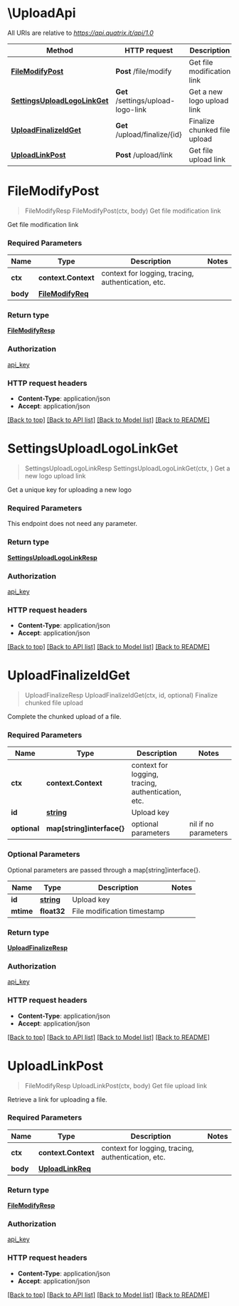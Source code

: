 # \UploadApi

All URIs are relative to *https://api.quatrix.it/api/1.0*

Method | HTTP request | Description
------------- | ------------- | -------------
[**FileModifyPost**](UploadApi.md#FileModifyPost) | **Post** /file/modify | Get file modification link
[**SettingsUploadLogoLinkGet**](UploadApi.md#SettingsUploadLogoLinkGet) | **Get** /settings/upload-logo-link | Get a new logo upload link
[**UploadFinalizeIdGet**](UploadApi.md#UploadFinalizeIdGet) | **Get** /upload/finalize/{id} | Finalize chunked file upload
[**UploadLinkPost**](UploadApi.md#UploadLinkPost) | **Post** /upload/link | Get file upload link


# **FileModifyPost**
> FileModifyResp FileModifyPost(ctx, body)
Get file modification link

Get file modification link 

### Required Parameters

Name | Type | Description  | Notes
------------- | ------------- | ------------- | -------------
 **ctx** | **context.Context** | context for logging, tracing, authentication, etc.
  **body** | [**FileModifyReq**](FileModifyReq.md)|  | 

### Return type

[**FileModifyResp**](FileModifyResp.md)

### Authorization

[api_key](../README.md#api_key)

### HTTP request headers

 - **Content-Type**: application/json
 - **Accept**: application/json

[[Back to top]](#) [[Back to API list]](../README.md#documentation-for-api-endpoints) [[Back to Model list]](../README.md#documentation-for-models) [[Back to README]](../README.md)

# **SettingsUploadLogoLinkGet**
> SettingsUploadLogoLinkResp SettingsUploadLogoLinkGet(ctx, )
Get a new logo upload link

Get a unique key for uploading a new logo 

### Required Parameters
This endpoint does not need any parameter.

### Return type

[**SettingsUploadLogoLinkResp**](SettingsUploadLogoLinkResp.md)

### Authorization

[api_key](../README.md#api_key)

### HTTP request headers

 - **Content-Type**: application/json
 - **Accept**: application/json

[[Back to top]](#) [[Back to API list]](../README.md#documentation-for-api-endpoints) [[Back to Model list]](../README.md#documentation-for-models) [[Back to README]](../README.md)

# **UploadFinalizeIdGet**
> UploadFinalizeResp UploadFinalizeIdGet(ctx, id, optional)
Finalize chunked file upload

Complete the chunked upload of a file. 

### Required Parameters

Name | Type | Description  | Notes
------------- | ------------- | ------------- | -------------
 **ctx** | **context.Context** | context for logging, tracing, authentication, etc.
  **id** | [**string**](.md)| Upload key | 
 **optional** | **map[string]interface{}** | optional parameters | nil if no parameters

### Optional Parameters
Optional parameters are passed through a map[string]interface{}.

Name | Type | Description  | Notes
------------- | ------------- | ------------- | -------------
 **id** | [**string**](.md)| Upload key | 
 **mtime** | **float32**| File modification timestamp | 

### Return type

[**UploadFinalizeResp**](UploadFinalizeResp.md)

### Authorization

[api_key](../README.md#api_key)

### HTTP request headers

 - **Content-Type**: application/json
 - **Accept**: application/json

[[Back to top]](#) [[Back to API list]](../README.md#documentation-for-api-endpoints) [[Back to Model list]](../README.md#documentation-for-models) [[Back to README]](../README.md)

# **UploadLinkPost**
> FileModifyResp UploadLinkPost(ctx, body)
Get file upload link

Retrieve a link for uploading a file. 

### Required Parameters

Name | Type | Description  | Notes
------------- | ------------- | ------------- | -------------
 **ctx** | **context.Context** | context for logging, tracing, authentication, etc.
  **body** | [**UploadLinkReq**](UploadLinkReq.md)|  | 

### Return type

[**FileModifyResp**](FileModifyResp.md)

### Authorization

[api_key](../README.md#api_key)

### HTTP request headers

 - **Content-Type**: application/json
 - **Accept**: application/json

[[Back to top]](#) [[Back to API list]](../README.md#documentation-for-api-endpoints) [[Back to Model list]](../README.md#documentation-for-models) [[Back to README]](../README.md)

